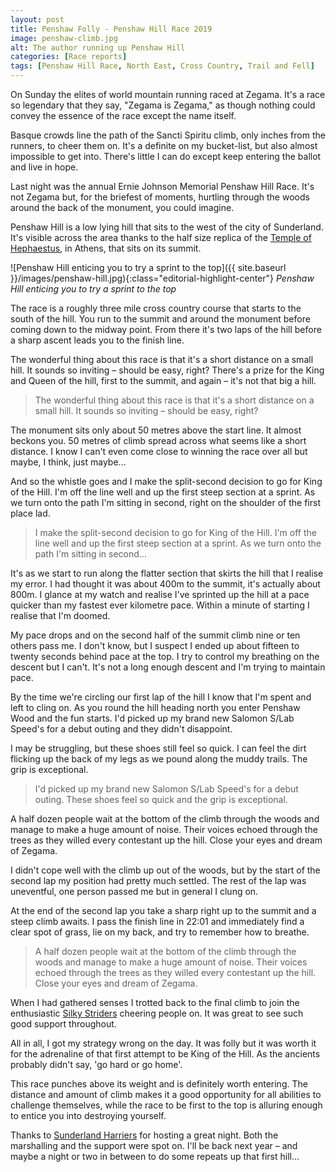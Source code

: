```yaml
---
layout: post
title: Penshaw Folly - Penshaw Hill Race 2019
image: penshaw-climb.jpg
alt: The author running up Penshaw Hill
categories: [Race reports]
tags: [Penshaw Hill Race, North East, Cross Country, Trail and Fell]
---
```


On Sunday the elites of world mountain running raced at Zegama. It's a race so legendary that they say, "Zegama is Zegama," as though nothing could convey the essence of the race except the name itself.

Basque crowds line the path of the Sancti Spiritu climb, only inches from the runners, to cheer them on. It's a definite on my bucket-list, but also almost impossible to get into. There's little I can do except keep entering the ballot and live in hope.

Last night was the annual Ernie Johnson Memorial Penshaw Hill Race. It's not Zegama but, for the briefest of moments, hurtling through the woods around the back of the monument, you could imagine. 

Penshaw Hill is a low lying hill that sits to the west of the city of Sunderland. It's visible across the area thanks to the half size replica of the [Temple of Hephaestus](https://en.wikipedia.org/wiki/Temple_of_Hephaestus), in Athens, that sits on its summit. 

![Penshaw Hill enticing you to try a sprint to the top]({{ site.baseurl }}/images/penshaw-hill.jpg){:class="editorial-highlight-center"}
*Penshaw Hill enticing you to try a sprint to the top*

The race is a roughly three mile cross country course that starts to the south of the hill. You run to the summit and around the monument before coming down to the midway point. From there it's two laps of the hill before a sharp ascent leads you to the finish line.

The wonderful thing about this race is that it's a short distance on a small hill. It sounds so inviting – should be easy, right? There's a prize for the King and Queen of the hill, first to the summit, and again – it's not that big a hill.

>The wonderful thing about this race is that it's a short distance on a small hill. It sounds so inviting – should be easy, right?

The monument sits only about 50 metres above the start line. It almost beckons you. 50 metres of climb spread across what seems like a short distance. I know I can't even come close to winning the race over all but maybe, I think, just maybe...

And so the whistle goes and I make the split-second decision to go for King of the Hill. I'm off the line well and up the first steep section at a sprint. As we turn onto the path I'm sitting in second, right on the shoulder of the first place lad.

>I make the split-second decision to go for King of the Hill. I'm off the line well and up the first steep section at a sprint. As we turn onto the path I'm sitting in second...

It's as we start to run along the flatter section that skirts the hill that I realise my error. I had thought it was about 400m to the summit, it's actually about 800m. I glance at my watch and realise I've sprinted up the hill at a pace quicker than my fastest ever kilometre pace. Within a minute of starting I realise that I'm doomed.

My pace drops and on the second half of the summit climb nine or ten others pass me. I don't know, but I suspect I ended up about fifteen to twenty seconds behind pace at the top. I try to control my breathing on the descent but I can't. It's not a long enough descent and I'm trying to maintain pace.

By the time we're circling our first lap of the hill I know that I'm spent and left to cling on. As you round the hill heading north you enter Penshaw Wood and the fun starts. I'd picked up my brand new Salomon S/Lab Speed's for a debut outing and they didn't disappoint.

I may be struggling, but these shoes still feel so quick. I can feel the dirt flicking up the back of my legs as we pound along the muddy trails. The grip is exceptional.

>I'd picked up my brand new Salomon S/Lab Speed's for a debut outing. These shoes feel so quick and the grip is exceptional.

A half dozen people wait at the bottom of the climb through the woods and manage to make a huge amount of noise. Their voices echoed through the trees as they willed every contestant up the hill. Close your eyes and dream of Zegama.

I didn't cope well with the climb up out of the woods, but by the start of the second lap my position had pretty much settled. The rest of the lap was uneventful, one person passed me but in general I clung on.

At the end of the second lap you take a sharp right up to the summit and a steep climb awaits. I pass the finish line in 22:01 and immediately find a clear spot of grass, lie on my back, and try to remember how to breathe.

>A half dozen people wait at the bottom of the climb through the woods and manage to make a huge amount of noise. Their voices echoed through the trees as they willed every contestant up the hill. Close your eyes and dream of Zegama.

When I had gathered senses I trotted back to the final climb to join the enthusiastic [Silky Striders](https://groups.runtogether.co.uk/TheSilkyStriders) cheering people on. It was great to see such good support throughout.

All in all, I got my strategy wrong on the day. It was folly but it was worth it for the adrenaline of that first attempt to be King of the Hill. As the ancients probably didn't say, 'go hard or go home'.

This race punches above its weight and is definitely worth entering. The distance and amount of climb makes it a good opportunity for all abilities to challenge themselves, while the race to be first to the top is alluring enough to entice you into destroying yourself.

Thanks to [Sunderland Harriers](https://www.sunderlandharriers.org.uk/) for hosting a great night. Both the marshalling and the support were spot on. I'll be back next year – and maybe a night or two in between to do some repeats up that first hill...



